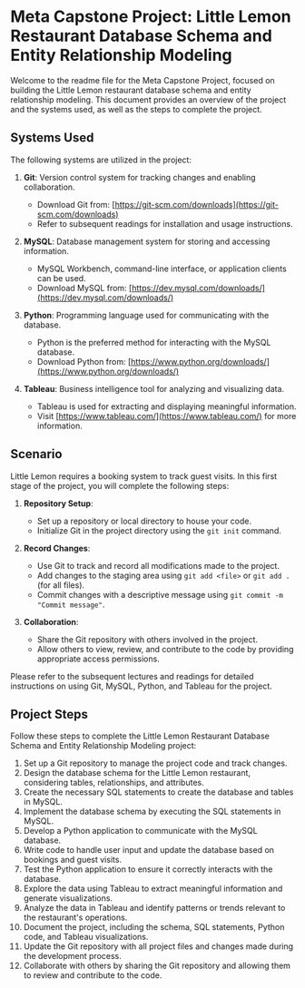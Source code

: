 # Meta Capstone Project: Little Lemon Restaurant Database Schema and Entity Relationship Modeling

Welcome to the readme file for the Meta Capstone Project, focused on building the Little Lemon restaurant database schema and entity relationship modeling. This document provides an overview of the project and the systems used, as well as the steps to complete the project.

## Systems Used

The following systems are utilized in the project:

1. **Git**: Version control system for tracking changes and enabling collaboration.
   - Download Git from: [https://git-scm.com/downloads](https://git-scm.com/downloads)
   - Refer to subsequent readings for installation and usage instructions.

2. **MySQL**: Database management system for storing and accessing information.
   - MySQL Workbench, command-line interface, or application clients can be used.
   - Download MySQL from: [https://dev.mysql.com/downloads/](https://dev.mysql.com/downloads/)

3. **Python**: Programming language used for communicating with the database.
   - Python is the preferred method for interacting with the MySQL database.
   - Download Python from: [https://www.python.org/downloads/](https://www.python.org/downloads/)

4. **Tableau**: Business intelligence tool for analyzing and visualizing data.
   - Tableau is used for extracting and displaying meaningful information.
   - Visit [https://www.tableau.com/](https://www.tableau.com/) for more information.

## Scenario

Little Lemon requires a booking system to track guest visits. In this first stage of the project, you will complete the following steps:

1. **Repository Setup**:
   - Set up a repository or local directory to house your code.
   - Initialize Git in the project directory using the `git init` command.

2. **Record Changes**:
   - Use Git to track and record all modifications made to the project.
   - Add changes to the staging area using `git add <file>` or `git add .` (for all files).
   - Commit changes with a descriptive message using `git commit -m "Commit message"`.

3. **Collaboration**:
   - Share the Git repository with others involved in the project.
   - Allow others to view, review, and contribute to the code by providing appropriate access permissions.

Please refer to the subsequent lectures and readings for detailed instructions on using Git, MySQL, Python, and Tableau for the project.

## Project Steps

Follow these steps to complete the Little Lemon Restaurant Database Schema and Entity Relationship Modeling project:

1. Set up a Git repository to manage the project code and track changes.
2. Design the database schema for the Little Lemon restaurant, considering tables, relationships, and attributes.
3. Create the necessary SQL statements to create the database and tables in MySQL.
4. Implement the database schema by executing the SQL statements in MySQL.
5. Develop a Python application to communicate with the MySQL database.
6. Write code to handle user input and update the database based on bookings and guest visits.
7. Test the Python application to ensure it correctly interacts with the database.
8. Explore the data using Tableau to extract meaningful information and generate visualizations.
9. Analyze the data in Tableau and identify patterns or trends relevant to the restaurant's operations.
10. Document the project, including the schema, SQL statements, Python code, and Tableau visualizations.
11. Update the Git repository with all project files and changes made during the development process.
12. Collaborate with others by sharing the Git repository and allowing them to review and contribute to the code.
